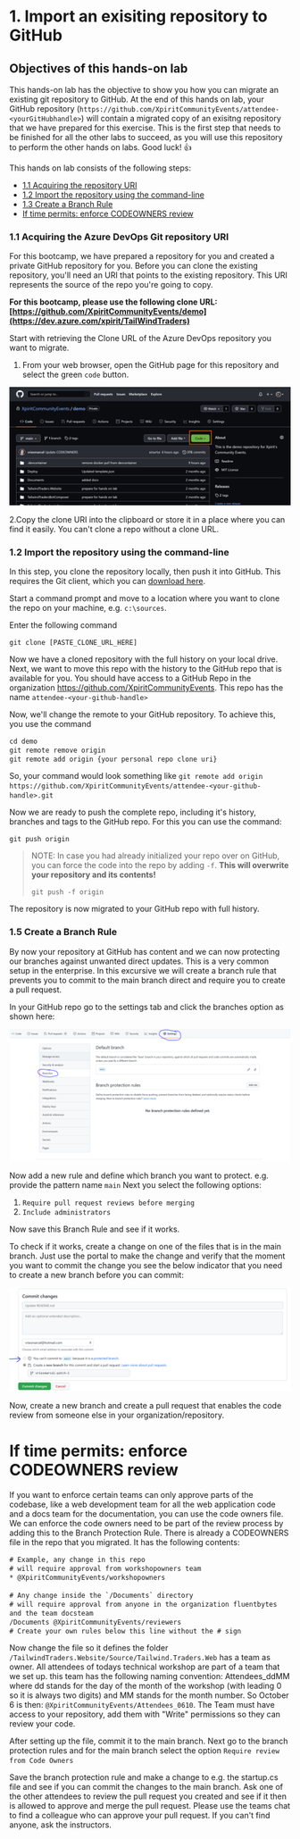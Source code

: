 # 1. Import an exisiting repository to GitHub

## Objectives of this hands-on lab
This hands-on lab has the objective to show you how you can migrate an existing git repository to GitHub. At the end of this hands on lab, your GitHub repository (`https://github.com/XpiritCommunityEvents/attendee-<yourGitHubhandle>`) will contain a migrated copy of an exisitng repository that we have prepared for this exercise. This is the first step that needs to be finished for all the other labs to succeed, as you will use this repository to perform the other hands on labs. Good luck! 👍

This hands on lab consists of the following steps:
- [1.1 Acquiring the repository URI](#11-acquiring-the-azure-devops-git-repository-uri)
- [1.2 Import the repository using the command-line](#12-Import-the-repository-using-the-command-line)
- [1.3 Create a Branch Rule](#15-create-a-branch-rule)
- [If time permits: enforce CODEOWNERS review](#if-time-permits-enforce-codeowners-review)

### 1.1 Acquiring the Azure DevOps Git repository URI
For this bootcamp, we have prepared a repository for you and created a private GitHub repository for you. Before you can clone the existing repository, you'll need an URI that points to the existing repository. This URI represents the source of the repo you're going to copy. 

**For this bootcamp, please use the following clone URL: [https://github.com/XpiritCommunityEvents/demo](https://dev.azure.com/xpirit/TailWindTraders)**

Start with retrieving the Clone URL of the Azure DevOps repository you want to migrate.
1. From your web browser, open the GitHub page for this repository and select the green `code` button.

![get clone uri](../images/clone-github-repo.PNG)

2.Copy the clone URI into the clipboard or store it in a place where you can find it easily. You can't clone a repo without a clone URL.

### 1.2 Import the repository using the command-line

In this step, you clone the repository locally, then push it into GitHub. This requires the Git client, which you can [download here](https://git-scm.com/download/gui/windows).

Start a command prompt and move to a location where you want to clone the repo on your machine, e.g. `c:\sources`. 

Enter the following command 

```
git clone [PASTE_CLONE_URL_HERE] 
```

Now we have a cloned repository with the full history on your local drive. Next, we want to move this repo with the history to the GitHub repo that is available for you.
You should have access to a GitHub Repo in the organization https://github.com/XpiritCommunityEvents. This repo has the name `attendee-<your-github-handle>`

Now, we'll change the remote to your GitHub repository. To achieve this, you use the command 

```
cd demo
git remote remove origin
git remote add origin {your personal repo clone uri}
```

So, your command would look something like `git remote add origin https://github.com/XpiritCommunityEvents/attendee-<your-github-handle>.git`

Now we are ready to push the complete repo, including it's history, branches and tags to the GitHub repo.
For this you can use the command:

```
git push origin
```

> NOTE: In case you had already initialized your repo over on GitHub, you can force the code into the repo by adding `-f`. **This will overwrite your repository and its contents!**
> 
> ```
> git push -f origin
> ```

The repository is now migrated to your GitHub repo with full history. 

### 1.5 Create a Branch Rule
By now your repository at GitHub has content and we can now protecting our branches against unwanted direct updates. This is a very common setup in the enterprise.
In this excursive we will create a branch rule that prevents you to commit to the main branch direct and require you to create a pull request.

In your GitHub repo go to the settings tab and click the branches option as shown here:

![branch protection rules](../images/branch-protection-rules.png)

Now add a new rule and define which branch you want to protect. e.g. provide the pattern name `main`
Next you select the following options:
1. `Require pull request reviews before merging`
2. `Include administrators`

Now save this Branch Rule and see if it works.

To check if it works, create a change on one of the files that is in the main branch. Just use the portal to make the change and verify that the moment you want to commit the change you see the below indicator that you need to create a new branch before you can commit:

![create branch before commit](../images/branch-before-commit.png)

Now, create a new branch and create a pull request that enables the code review from someone else in your organization/repository.

# If time permits: enforce CODEOWNERS review

If you want to enforce certain teams can only approve parts of the codebase, like a web development team for all the web application code and a docs team for the documentation, you can use the code owners file. We can enforce the code owners need to be part of the review process by adding this to the Branch Protection Rule.
There is already a CODEOWNERS file in the repo that you migrated. It has the following contents:

```
# Example, any change in this repo 
# will require approval from workshopowners team
* @XpiritCommunityEvents/workshopowners

# Any change inside the `/Documents` directory
# will require approval from anyone in the organization fluentbytes and the team docsteam
/Documents @XpiritCommunityEvents/reviewers
# Create your own rules below this line without the # sign
```
Now change the file so it defines the folder `/TailwindTraders.Website/Source/Tailwind.Traders.Web` has a team as owner. All attendees of todays technical workshop are part of a team that we set up. this team has the following naming convention: Attendees_ddMM where dd stands for the day of the month of the workshop (with leading 0 so it is always two digits) and MM stands for the month number. So October 6 is then: `@XpiritCommunityEvents/Attendees_0610`. The Team must have access to your repository, add them with "Write" permissions so they can review your code.

After setting up the file, commit it to the main branch.
Next go to the branch protection rules and for the main branch select the option `Require review from Code Owners`

Save the branch protection rule and make a change to e.g. the startup.cs file and see if you can commit the changes to the main branch. Ask one of the other attendees to review the pull request you created and see if it then is allowed to approve and merge the pull request. Please use the teams chat to find a colleague who can approve your pull request. If you can't find anyone, ask the instructors. 
